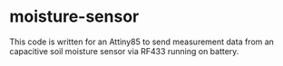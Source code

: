 # moisture-sensor
This code is written for an Attiny85 to send measurement data from an capacitive soil moisture sensor via RF433 running on battery.
